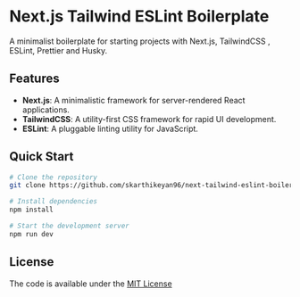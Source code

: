 
# Next.js Tailwind ESLint Boilerplate

A minimalist boilerplate for starting projects with Next.js, TailwindCSS , ESLint, Prettier and Husky.

## Features

- **Next.js**: A minimalistic framework for server-rendered React applications.
- **TailwindCSS**: A utility-first CSS framework for rapid UI development.
- **ESLint**: A pluggable linting utility for JavaScript.

## Quick Start

```bash
# Clone the repository
git clone https://github.com/skarthikeyan96/next-tailwind-eslint-boilerplate

# Install dependencies
npm install

# Start the development server
npm run dev
```

## License

The code is available under the [MIT License](LICENSE)
